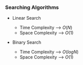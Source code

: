 ### Searching Algorithms

- Linear Search
  - Time Complexity --> $O(N)$
  - Space Complexity --> $O(1)$

- Binary Search
  - Time Complexity --> $O(log N)$
  - Space Complexity --> $O(1)$
